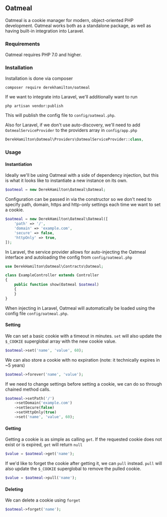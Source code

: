 Oatmeal
-------------

Oatmeal is a cookie manager for modern, object-oriented PHP development. Oatmeal works both as a standalone package, as well as having built-in integration into Laravel.

### Requirements ###

Oatmeal requires PHP 7.0 and higher.

### Installation ###

Installation is done via composer

~~~shell
composer require derekhamilton/oatmeal
~~~

If we want to integrate into Laravel, we'll additionally want to run

~~~shell
php artisan vendor:publish
~~~

This will publish the config file to `config/oatmeal.php`.

Also for Laravel, if we don't use auto-discovery, we'll need to add `OatmealServiceProvider` to the providers array in `config/app.php`

~~~php
DerekHamilton\Oatmeal\Providers\OatmealServiceProvider::class,
~~~

### Usage ###

#### Instantiation ####

Ideally we'll be using Oatmeal with a side of dependency injection, but this is what it looks like to instantiate a new instance on its own.

~~~php
$oatmeal = new DerekHamilton\Oatmeal\Oatmeal;
~~~

Configuration can be passed in via the constructor so we don't need to specify path, domain, https and http-only settings each time we want to set a cookie.

~~~php
$oatmeal = new DerekHamilton\Oatmeal\Oatmeal([
    'path' => '/',
    'domain' => 'example.com',
    'secure' => false,
    'httpOnly' => true,
]);
~~~

In Laravel, the service provider allows for auto-injecting the Oatmeal interface and autoloading the config from `config/oatmeal.php`

~~~php
use DerekHamilton\Oatmeal\Contracts\Oatmeal;

class ExampleController extends Controller
{
    public function show(Oatmeal $oatmeal)
    {
    }
}
~~~

When injecting in Laravel, Oatmeal will automatically be loaded using the config file `config/oatmeal.php`.

#### Setting ####

We can set a basic cookie with a timeout in minutes. `set` will also update the `$_COOKIE` superglobal array with the new cookie value.

~~~php
$oatmeal->set('name', 'value', 60);
~~~

We can also store a cookie with no expiration (note: it technically expires in ~5 years)

~~~php
$oatmeal->forever('name', 'value');
~~~

If we need to change settings before setting a cookie, we can do so through chained method calls.

~~~php
$oatmeal->setPath('/')
    ->setDomain('example.com')
    ->setSecure(false)
    ->setHttpOnly(true)
    ->set('name', 'value', 60);
~~~

#### Getting ####

Getting a cookie is as simple as calling `get`. If the requested cookie does not exist or is expired, `get` will return `null`

~~~php
$value = $oatmeal->get('name');
~~~

If we'd like to forget the cookie after getting it, we can `pull` instead. `pull` will also update the `$_COOKIE` superglobal to remove the pulled cookie.

~~~php
$value = $oatmeal->pull('name');
~~~

#### Deleting ####

We can delete a cookie using `forget`

~~~php
$oatmeal->forget('name');
~~~
